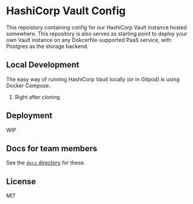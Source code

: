 # HashiCorp Vault Config

This repoistory containing config for our HashiCorp Vault instance hosted somewhere. This repository is also serves as starting point to deploy your own Vault instance on any Dokcerfile-supported PaaS service, with Postgres as the storage backend.

## Local Development

The easy way of running HashiCorp Vault locally (or in Gitpod) is using Docker Compose.

1. Right after cloning

## Deployment

WIP

## Docs for team members

See the [`docs` directory](docs/) for these.

## License

MIT
